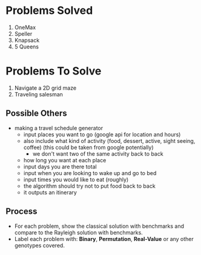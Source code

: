 # Problems Solved

1. OneMax
2. Speller
3. Knapsack
4. 5 Queens

# Problems To Solve

1. Navigate a 2D grid maze
2. Traveling salesman

## Possible Others

-   making a travel schedule generator
    -   input places you want to go (google api for location and hours)
    -   also include what kind of activity (food, dessert, active, sight seeing, coffee) (this could be taken from google potentially)
        -   we don't want two of the same activity back to back
    -   how long you want at each place
    -   input days you are there total
    -   input when you are looking to wake up and go to bed
    -   input times you would like to eat (roughly)
    -   the algorithm should try not to put food back to back
    -   it outputs an itinerary

## Process

-   For each problem, show the classical solution with benchmarks and compare to the Rayleigh solution with benchmarks.
-   Label each problem with: **Binary**, **Permutation**, **Real-Value** or any other genotypes covered.
